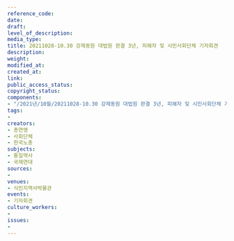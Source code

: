 ```yaml
---
reference_code: 
date: 
draft: 
level_of_description: 
media_type: 
title: 20211028-10.30 강제동원 대법원 판결 3년, 피해자 및 시민사회단체 기자회견
description: 
weight: 
modified_at: 
created_at: 
link: 
public_access_status: 
copyright_status: 
components:
- "/2021년/10월/20211028-10.30 강제동원 대법원 판결 3년, 피해자 및 시민사회단체 기자회견/_1D20294.jpg"
tags:
- 
creators:
- 총연맹
- 사회단체
- 한국노총
subjects:
- 통일역사
- 국제연대
sources:
- 
venues:
- 식민지역사박물관
events:
- 기자회견
culture_workers:
- 
issues:
- 
---
```

